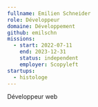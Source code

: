 ```yaml
---
fullname: Emilien Schneider
role: Développeur
domaine: Développement
github: emilschn
missions:
  - start: 2022-07-11
    end: 2023-12-31
    status: independent
    employer: Scopyleft
startups:
  - histologe
---
```


Développeur web
